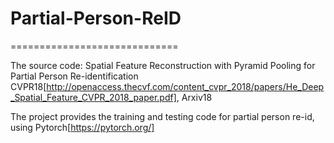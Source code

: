 # Partial-Person-ReID
=============================

The source code: Spatial Feature Reconstruction with Pyramid Pooling for Partial Person Re-identification 
CVPR18[http://openaccess.thecvf.com/content_cvpr_2018/papers/He_Deep_Spatial_Feature_CVPR_2018_paper.pdf], Arxiv18 

The project provides the training and testing code for partial person re-id, using Pytorch[https://pytorch.org/]
